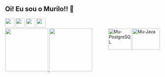 ## Oi! Eu sou o Murilo!! 👋

  <div class="ui-g ui-fluid">
   <div align="left">
      <a href = "mailto:murilotischer@gmail.com">
         <img  height="30em" src="https://img.shields.io/badge/-Gmail-%23333?style=for-the-badge&logo=gmail&logoColor=white" target="_blank" ></a> 
     <a href="https://www.linkedin.com/in/murilo-tadeu-d-tischer" target="_blank">
         <img height="30em" src="https://img.shields.io/badge/-LinkedIn-%230077B5?style=for-the-badge&logo=linkedin&logoColor=white" target="_blank" ></a> 
     <a href="https://youtube.com/@murilotischer" target="_blank">
         <img height="30em" src="https://img.shields.io/badge/YouTube-FF0000?style=for-the-badge&logo=youtube&logoColor=white" target="_blank"></a>
      <a href="https://www.instagram.com/murilotischer" target="_blank">
         <img height="30em" src="https://img.shields.io/badge/-Instagram-%23E4405F?style=for-the-badge&logo=instagram&logoColor=white" target="_blank"></a> 
   </div>
   <div align="left">
          <a href="https://github.com/MuriloTischer">
          <img height="140em" src="https://github-readme-stats.vercel.app/api/top-langs/?username=MuriloTischer&layout=compact&langs_count=7&theme=dark">
            <img height="140em" src="https://github-readme-stats.vercel.app/api?username=MuriloTischer&show_icons=true&theme=dark&include_all_commits=true&count_private=true">
             <img align="right" alt="Mu-Java" height="70" width="90" 
         src="https://cdn.jsdelivr.net/gh/devicons/devicon/icons/java/java-original-wordmark.svg">
            <img align="right" alt="Mu-PostgreSQL" height="70" width="75" 
         src="https://cdn.jsdelivr.net/gh/devicons/devicon/icons/postgresql/postgresql-original-wordmark.svg" />
    </div> 
  </div>

<!--
**MuriloTischer** 
----
 <img align="center" alt="Mu-Flutter" height="75" width="100" 
src="https://cdn.jsdelivr.net/gh/devicons/devicon/icons/flutter/flutter-original.svg" />
       <img align="center" alt="Mu-Dart" height="75" width="100" 
src="https://cdn.jsdelivr.net/gh/devicons/devicon/icons/dart/dart-original.svg" />
----


<div align="left">
  <a href="https://github.com/MuriloTischer">
  <img height="140em" src="https://github-readme-stats.vercel.app/api?username=MuriloTischer&show_icons=true&theme=dark&include_all_commits=true&count_private=true"/>
  <img height="140em" src="https://github-readme-stats.vercel.app/api/top-langs/?username=MuriloTischer&layout=compact&langs_count=7&theme=dark"/>
</div>
    


##### - 🔭 I’m currently working on ARARA TI TECNOLOGIA DA INFORMAÇÃO...
##### - 🌱 I’m currently learning the language java and other things...
##### - 💬 Ask me about anything that you want...
##### - 📫 How to reach me: (send me a e-mail for: murilo@ararati.com.br )...
##

- 🔭 I’m currently working on ...
- 🌱 I’m currently learning ...
- 👯 I’m looking to collaborate on ...
- 🤔 I’m looking for help with ...
- 💬 Ask me about ...
- 📫 How to reach me: ...
- 😄 Pronouns: ...
- ⚡ Fun fact: ...

-->



